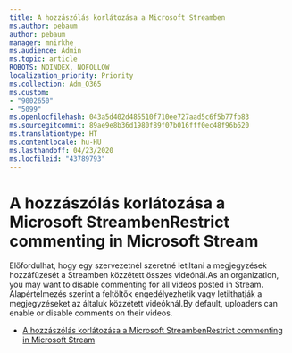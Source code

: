 ```yaml
---
title: A hozzászólás korlátozása a Microsoft Streamben
ms.author: pebaum
author: pebaum
manager: mnirkhe
ms.audience: Admin
ms.topic: article
ROBOTS: NOINDEX, NOFOLLOW
localization_priority: Priority
ms.collection: Adm_O365
ms.custom:
- "9002650"
- "5099"
ms.openlocfilehash: 043a5d402d485510f710ee727aad5c6f5b77fb83
ms.sourcegitcommit: 89ae9e8b36d1980f89f07b016fff0ec48f96b620
ms.translationtype: HT
ms.contentlocale: hu-HU
ms.lasthandoff: 04/23/2020
ms.locfileid: "43789793"
---
```

# <a name="restrict-commenting-in-microsoft-stream"></a><span data-ttu-id="1b734-102">A hozzászólás korlátozása a Microsoft Streamben</span><span class="sxs-lookup"><span data-stu-id="1b734-102">Restrict commenting in Microsoft Stream</span></span>

<span data-ttu-id="1b734-103">Előfordulhat, hogy egy szervezetnél szeretné letiltani a megjegyzések hozzáfűzését a Streamben közzétett összes videónál.</span><span class="sxs-lookup"><span data-stu-id="1b734-103">As an organization, you may want to disable commenting for all videos posted in Stream.</span></span> <span data-ttu-id="1b734-104">Alapértelmezés szerint a feltöltők engedélyezhetik vagy letilthatják a megjegyzéseket az általuk közzétett videóknál.</span><span class="sxs-lookup"><span data-stu-id="1b734-104">By default, uploaders can enable or disable comments on their videos.</span></span>

- [<span data-ttu-id="1b734-105">A hozzászólás korlátozása a Microsoft Streamben</span><span class="sxs-lookup"><span data-stu-id="1b734-105">Restrict commenting in Microsoft Stream</span></span>](https://docs.microsoft.com/stream/portal-disable-comments)
